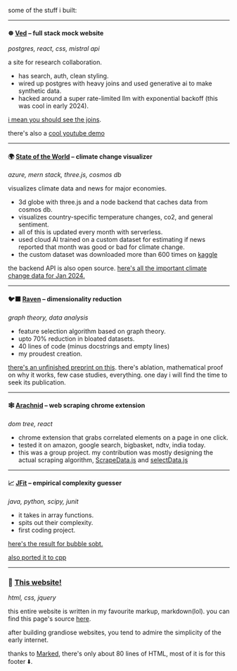 some of the stuff i built:

---

#### ☸️ [Ved](https://ved-one.vercel.app/) – full stack mock website
*postgres, react, css, mistral api*

a site for research collaboration. 

- has search, auth, clean styling. 
- wired up postgres with heavy joins and used generative ai to make synthetic data.
- hacked around a super rate-limited llm with exponential backoff (this was cool in early 2024).

[i mean you should see the joins](https://pastes.io/ved-user-page-view).

there's also a [cool youtube demo](https://www.youtube.com/watch?v=FsQshAGo5vU)

---

#### 🌍 [State of the World](https://stateoftheworld.vercel.app/) – climate change visualizer
*azure, mern stack, three.js, cosmos db*

visualizes climate data and news for major economies. 

- 3d globe with three.js and a node backend that caches data from cosmos db.
- visualizes country-specific temperature changes, co2, and general sentiment.
- all of this is updated every month with serverless.
- used cloud AI trained on a custom dataset for estimating if news reported that month was good or bad for climate change. 
- the custom dataset was downloaded more than 600 times on [kaggle](kaggle.com/datasets/fringewidth/climate-change-news)

the backend API is also open source.
[here's all the important climate change data for Jan 2024.](https://sotw.azurewebsites.net/months/1/2024)

---

#### 🐦‍⬛ [Raven](https://github.com/fringewidth/raven) – dimensionality reduction
*graph theory, data analysis*

- feature selection algorithm based on graph theory.
- upto 70% reduction in bloated datasets.
- 40 lines of code (minus docstrings and empty lines)
- my proudest creation.

[there's an unfinished preprint on this](https://drive.google.com/file/d/1D6dzpmQe6o1U1X3-4uvdHB287tvvCE2a/view?usp=sharing). there's ablation, mathematical proof on why it works, few case studies, everything. one day i will find the time to seek its publication.

---

#### 🕸️ [Arachnid](https://github.com/dragn0id/arachnid) – web scraping chrome extension
*dom tree, react*

- chrome extension that grabs correlated elements on a page in one click. 
- tested it on amazon, google search, bigbasket, ndtv, india today.
- this was a group project. my contribution was mostly designing the actual scraping algorithm, [ScrapeData.js](https://github.com/dragn0id/arachnid/blob/main/src/components/customComponents/utils/ScrapeData.js) and [selectData.js](https://github.com/dragn0id/arachnid/blob/main/src/components/customComponents/utils/selectData.js)

---

#### 📈 [JFit](https://github.com/fringewidth/jfit2) – empirical complexity guesser
*java, python, scipy, junit*

- it takes in array functions.
- spits out their complexity.
- first coding project.

[here's the result for bubble sobt.](https://tinyurl.com/jfit-bubble-sort)

[also ported it to cpp](https://github.com/fringewidth/cppFit)

---

### 📑 [This website!](https://github.com/fringewidth/fringewidth.github.io)
*html, css, jquery*

this entire website is written in my favourite markup, markdown(lol). you can find this page's source [here](https://github.com/fringewidth/fringewidth.github.io/blob/main/projects.md).

after building grandiose websites, you tend to admire the simplicity of the early internet.

thanks to [Marked](https://marked.js.org/), there's only about 80 lines of HTML, most of it is for this footer ⬇️.
